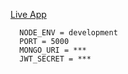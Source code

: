 [Live App](https://mern-recent-traversy-media-001.herokuapp.com/)

```
  NODE_ENV = development
  PORT = 5000
  MONGO_URI = ***
  JWT_SECRET = ***
```